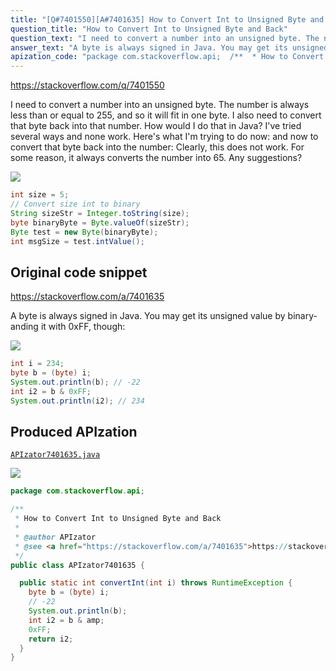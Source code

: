 ```yaml
---
title: "[Q#7401550][A#7401635] How to Convert Int to Unsigned Byte and Back"
question_title: "How to Convert Int to Unsigned Byte and Back"
question_text: "I need to convert a number into an unsigned byte. The number is always less than or equal to 255, and so it will fit in one byte. I also need to convert that byte back into that number. How would I do that in Java? I've tried several ways and none work. Here's what I'm trying to do now: and now to convert that byte back into the number: Clearly, this does not work. For some reason, it always converts the number into 65. Any suggestions?"
answer_text: "A byte is always signed in Java. You may get its unsigned value by binary-anding it with 0xFF, though:"
apization_code: "package com.stackoverflow.api;  /**  * How to Convert Int to Unsigned Byte and Back  *  * @author APIzator  * @see <a href=\"https://stackoverflow.com/a/7401635\">https://stackoverflow.com/a/7401635</a>  */ public class APIzator7401635 {    public static int convertInt(int i) throws RuntimeException {     byte b = (byte) i;     // -22     System.out.println(b);     int i2 = b & amp;     0xFF;     return i2;   } }"
---
```


https://stackoverflow.com/q/7401550

I need to convert a number into an unsigned byte. The number is always less than or equal to 255, and so it will fit in one byte.
I also need to convert that byte back into that number. How would I do that in Java? I&#x27;ve tried several ways and none work. Here&#x27;s what I&#x27;m trying to do now:
and now to convert that byte back into the number:
Clearly, this does not work. For some reason, it always converts the number into 65. Any suggestions?


<div class="code-logo"><img src="/stackoverflow.png" /></div>

```java
int size = 5;
// Convert size int to binary
String sizeStr = Integer.toString(size);
byte binaryByte = Byte.valueOf(sizeStr);
Byte test = new Byte(binaryByte);
int msgSize = test.intValue();
```


## Original code snippet

https://stackoverflow.com/a/7401635

A byte is always signed in Java. You may get its unsigned value by binary-anding it with 0xFF, though:

<div class="code-logo"><img src="/stackoverflow.png" /></div>

```java
int i = 234;
byte b = (byte) i;
System.out.println(b); // -22
int i2 = b & 0xFF;
System.out.println(i2); // 234
```

## Produced APIzation

[`APIzator7401635.java`](https://github.com/pasqualesalza/apization-temp-data/raw/master/search/APIzator7401635.java)

<div class="code-logo"><img src="/apizator.png" /></div>

```java
package com.stackoverflow.api;

/**
 * How to Convert Int to Unsigned Byte and Back
 *
 * @author APIzator
 * @see <a href="https://stackoverflow.com/a/7401635">https://stackoverflow.com/a/7401635</a>
 */
public class APIzator7401635 {

  public static int convertInt(int i) throws RuntimeException {
    byte b = (byte) i;
    // -22
    System.out.println(b);
    int i2 = b & amp;
    0xFF;
    return i2;
  }
}

```